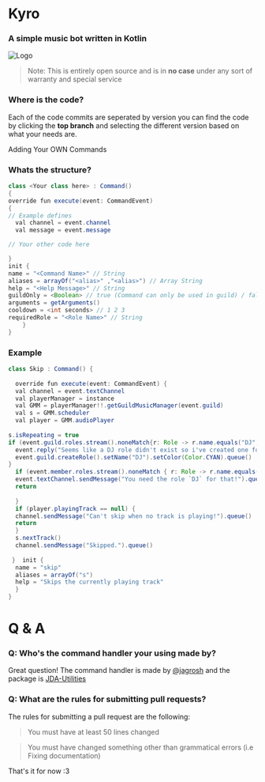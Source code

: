 # Kyro 
### A simple music bot written in Kotlin
![Logo](https://github.com/brys0/Kyro/blob/main/preloader.gif?raw=true)
> Note: This is entirely open source and is in **no case** under any sort of warranty and special service 



### Where is the code?

Each of the code commits are seperated by version you can find the code by clicking the **top branch** and selecting the different version based on what your needs are.

Adding Your OWN Commands

### Whats the structure?

```java
class <Your class here> : Command() 
{
override fun execute(event: CommandEvent)  
{
// Example defines
  val channel = event.channel
  val message = event.message

// Your other code here

}
init {
name = "<Command Name>" // String
aliases = arrayOf("<alias>" ,"<alias>") // Array String
help = "<Help Message>" // String
guildOnly = <Boolean> // true (Command can only be used in guild) / false (Command can be used in private messaging and guild)
arguments = getArguments()
cooldown = <int seconds> // 1 2 3
requiredRole = "<Role Name>" // String
	}
}
```
### Example

```java
class Skip : Command() {  
  
  override fun execute(event: CommandEvent) {  
  val channel = event.textChannel  
  val playerManager = instance  
  val GMM = playerManager!!.getGuildMusicManager(event.guild)  
  val s = GMM.scheduler  
  val player = GMM.audioPlayer  
  
s.isRepeating = true  
if (event.guild.roles.stream().noneMatch{r: Role -> r.name.equals("DJ", ignoreCase = true)}) {  
  event.reply("Seems like a DJ role didn't exist so i've created one for you.")  
  event.guild.createRole().setName("DJ").setColor(Color.CYAN).queue()  
}  
  if (event.member.roles.stream().noneMatch { r: Role -> r.name.equals("DJ", ignoreCase = true) or !event.isOwner or !event.member.hasPermission(Permission.ADMINISTRATOR) }) {  
  event.textChannel.sendMessage("You need the role `DJ` for that!").queue()  
  return  
  
  }  
  if (player.playingTrack == null) {  
  channel.sendMessage("Can't skip when no track is playing!").queue()  
  return  
  }  
  s.nextTrack()  
  channel.sendMessage("Skipped.").queue()  
  
 }  init {  
  name = "skip"  
  aliases = arrayOf("s")  
  help = "Skips the currently playing track"  
  }  
}
```

# Q & A

### Q:  Who's the command handler your using made by?
Great question! The command handler is made by [@jagrosh](https://github.com/jagrosh) and the package is [JDA-Utilities](https://github.com/JDA-Applications/JDA-Utilities)

### Q: What are the rules for submitting pull requests?
The rules for submitting a pull request are the following:

> You must have at least 50 lines changed

> You must have changed something other than grammatical errors (i.e Fixing documentation)

That's it for now :3

